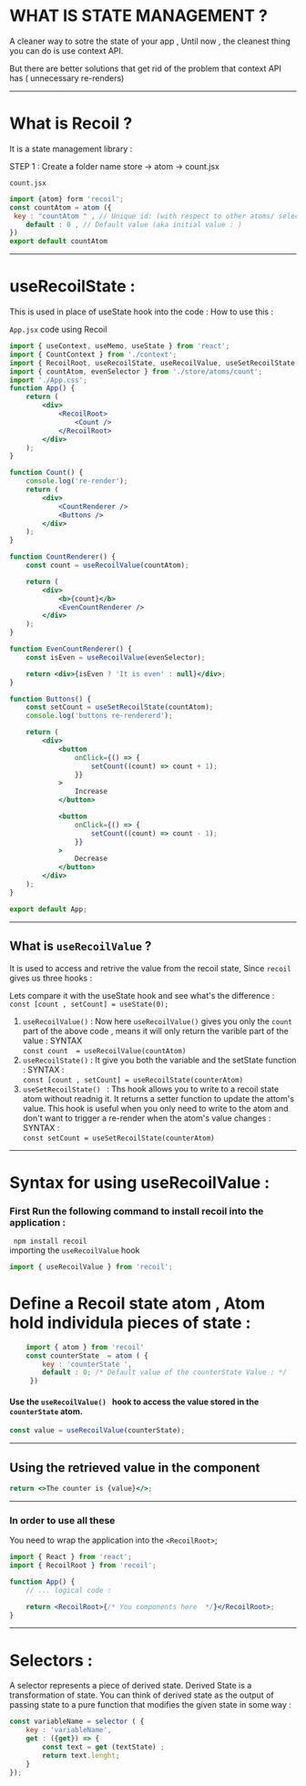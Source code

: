 # WHAT IS STATE MANAGEMENT ?

A cleaner way to sotre the state of your app ,
Until now , the cleanest thing you can do is use context API.

But there are better solutions that get rid of the problem that context API has ( unnecessary re-renders)

---

# What is Recoil ?

It is a state management library :

STEP 1 : Create a folder name store -> atom -> count.jsx

`count.jsx`

```jsx
import {atom} form 'recoil';
const countAtom = atom ({
 key : "countAtom " , // Unique id: (with respect to other atoms/ selectors : )
    default : 0 , // Default value (aka initial value : )
})
export default countAtom
```

---

# useRecoilState :

This is used in place of useState hook into the code :
How to use this :

`App.jsx` code using Recoil

```jsx
import { useContext, useMemo, useState } from 'react';
import { CountContext } from './context';
import { RecoilRoot, useRecoilState, useRecoilValue, useSetRecoilState } from 'recoil';
import { countAtom, evenSelector } from './store/atoms/count';
import './App.css';
function App() {
	return (
		<div>
			<RecoilRoot>
				<Count />
			</RecoilRoot>
		</div>
	);
}

function Count() {
	console.log('re-render');
	return (
		<div>
			<CountRenderer />
			<Buttons />
		</div>
	);
}

function CountRenderer() {
	const count = useRecoilValue(countAtom);

	return (
		<div>
			<b>{count}</b>
			<EvenCountRenderer />
		</div>
	);
}

function EvenCountRenderer() {
	const isEven = useRecoilValue(evenSelector);

	return <div>{isEven ? 'It is even' : null}</div>;
}

function Buttons() {
	const setCount = useSetRecoilState(countAtom);
	console.log('buttons re-rendererd');

	return (
		<div>
			<button
				onClick={() => {
					setCount((count) => count + 1);
				}}
			>
				Increase
			</button>

			<button
				onClick={() => {
					setCount((count) => count - 1);
				}}
			>
				Decrease
			</button>
		</div>
	);
}

export default App;
```

---

## What is `useRecoilValue` ?

It is used to access and retrive the value from the recoil state,
Since `recoil` gives us three hooks :

Lets compare it with the useState hook and see what's the difference :
`const [count , setCount] = useState(0);`

1. `useRecoilValue()` : Now here `useRecoilValue()` gives you only the `count` part of the above code , means it will only return the varible part of the value :
   SYNTAX <br/>
   `const count  = useRecoilValue(countAtom)`<br/>
2. `useRecoilState()` : It give you both the variable and the setState function :
   SYNTAX :<br/>
   `const [count , setCount] = useRecoilState(counterAtom)`<br/>
3. `useSetRecoilState() ` : Ths hook allows you to write to a recoil state atom without readnig it. It returns a setter function to update the attom's value. This hook is useful when you only need to write to the atom and don't want to trigger a re-render when the atom's value changes :<br/>
   SYNTAX :<br/>
   `const setCount = useSetRecoilState(counterAtom)`<br/>

---

# Syntax for using useRecoilValue :

### First Run the following command to install recoil into the application :

` npm install recoil` <br/>
importing the `useRecoilValue` hook<br/>

```jsx
import { useRecoilValue } from 'recoil';
```

# Define a Recoil state atom , Atom hold individula pieces of state :

```jsx
    import { atom } from 'recoil'
    const counterState  = atom ( {
        key : 'counterState ',
        default : 0; /* Default value of the counterState Value : */
     })
```

#### Use the `useRecoilValue() ` hook to access the value stored in the `counterState` atom.

```jsx
const value = useRecoilValue(counterState);
```

---

## Using the retrieved value in the component

```jsx
return <>The counter is {value}</>;
```

---

### In order to use all these

You need to wrap the application into the `<RecoilRoot>`;

```jsx
import { React } from 'react';
import { RecoilRoot } from 'recoil';

function App() {
	// ... logical code :

	return <RecoilRoot>{/* You components here  */}</RecoilRoot>;
}
```

---

# Selectors :
A selector represents a piece of derived state. Derived State is a transformation of state. You can think of derived state as the output of passing state to a pure function that modifies the given state in some way :

```jsx
const variableName = selector ( {
	key : 'variableName',
	get : ({get}) => {
		const text = get (textState) ;
		return text.lenght;
	}
});
```